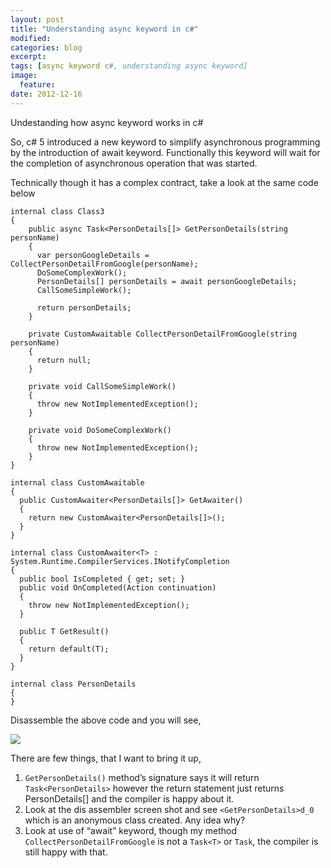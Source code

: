 ```yaml
---
layout: post
title: "Understanding async keyword in c#"
modified:
categories: blog
excerpt:
tags: [async keyword c#, understanding async keyword]
image:
  feature:
date: 2012-12-16
---
```


Undestanding how async keyword works in c# 

So, c# 5 introduced a new keyword to simplify asynchronous programming
by the introduction of await keyword. Functionally this keyword will
wait for the completion of asynchronous operation that was started.


Technically though it has a complex contract, take a look at the same
code below

```
internal class Class3
{
    public async Task<PersonDetails[]> GetPersonDetails(string personName)
    {
      var personGoogleDetails = CollectPersonDetailFromGoogle(personName);
      DoSomeComplexWork();
      PersonDetails[] personDetails = await personGoogleDetails;
      CallSomeSimpleWork();

      return personDetails;
    }

    private CustomAwaitable CollectPersonDetailFromGoogle(string personName)
    {
      return null;
    }

    private void CallSomeSimpleWork()
    {
      throw new NotImplementedException();
    }

    private void DoSomeComplexWork()
    {
      throw new NotImplementedException();
    }    
}

internal class CustomAwaitable
{
  public CustomAwaiter<PersonDetails[]> GetAwaiter()
  {
    return new CustomAwaiter<PersonDetails[]>();
  }
}

internal class CustomAwaiter<T> : System.Runtime.CompilerServices.INotifyCompletion
{
  public bool IsCompleted { get; set; }
  public void OnCompleted(Action continuation)
  {
    throw new NotImplementedException();
  }

  public T GetResult()
  {
    return default(T);
  }
}

internal class PersonDetails
{
}

```

Disassemble the above code and you will see,

![](https://raw.githubusercontent.com/humblelistener/humblelistener.github.io/master/images/posts-images/demystify-async-keyword-c%23-1.png)


There are few things, that I want to bring it up,
1.  `GetPersonDetails()` method’s signature says it will return `Task<PersonDetails>`
    however the return statement just returns PersonDetails[] and the
    compiler is happy about it.
2.  Look at the dis assembler screen shot
    and see `<GetPersonDetails>d_0` which is an anonymous
    class created. Any idea why?</span>
3.  Look at use of “await” keyword, though
    my method `CollectPersonDetailFromGoogle` is not a `Task<T>` or
    `Task`, the compiler is still happy with that.

